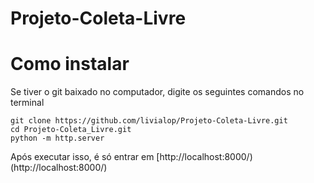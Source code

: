 # Projeto-Coleta-Livre

# Como instalar
Se tiver o git baixado no computador, digite os seguintes comandos no terminal
```
git clone https://github.com/livialop/Projeto-Coleta-Livre.git
cd Projeto-Coleta_Livre.git
python -m http.server
```
Após executar isso, é só entrar em [http://localhost:8000/)(http://localhost:8000/)
